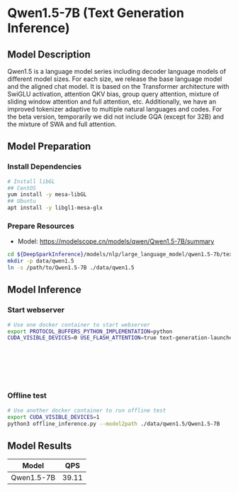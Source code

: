 # Qwen1.5-7B (Text Generation Inference)

## Model Description

Qwen1.5 is a language model series including decoder language models of different model sizes. For each size, we release
the base language model and the aligned chat model. It is based on the Transformer architecture with SwiGLU activation,
attention QKV bias, group query attention, mixture of sliding window attention and full attention, etc. Additionally, we
have an improved tokenizer adaptive to multiple natural languages and codes. For the beta version, temporarily we did
not include GQA (except for 32B) and the mixture of SWA and full attention.

## Model Preparation

### Install Dependencies

```bash
# Install libGL
## CentOS
yum install -y mesa-libGL
## Ubuntu
apt install -y libgl1-mesa-glx
```

### Prepare Resources

- Model: <https://modelscope.cn/models/qwen/Qwen1.5-7B/summary>

```bash
cd ${DeepSparkInference}/models/nlp/large_language_model/qwen1.5-7b/text-generation-inference
mkdir -p data/qwen1.5
ln -s /path/to/Qwen1.5-7B ./data/qwen1.5
```

## Model Inference

### Start webserver

```bash
# Use one docker container to start webserver
export PROTOCOL_BUFFERS_PYTHON_IMPLEMENTATION=python
CUDA_VISIBLE_DEVICES=0 USE_FLASH_ATTENTION=true text-generation-launcher --model-id ./data/qwen1.5/Qwen1.5-7B \
                                                                         --sharded false --dtype float16  \
                                                                         --disable-custom-kernels \
                                                                         --port 8001 --max-input-length 2048 \
                                                                         --max-batch-prefill-tokens 2048 \
                                                                         --max-total-tokens 4096 \
                                                                         --max-batch-total-tokens 4096
```

### Offline test

```bash
# Use another docker container to run offline test
export CUDA_VISIBLE_DEVICES=1
python3 offline_inference.py --model2path ./data/qwen1.5/Qwen1.5-7B
```

## Model Results

| Model      | QPS   |
|------------|-------|
| Qwen1.5-7B | 39.11 |
